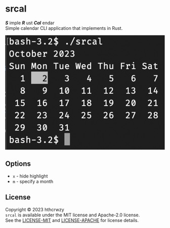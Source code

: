 # srcal

***S*** imple ***R*** ust ***Cal*** endar  
Simple calendar CLI application that implements in Rust.

![preview](preview.png)

## Options

* `x` - hide highlight
* `m` - specify a month

## License

Copyright © 2023 hthcrwzy  
`srcal` is available under the MIT license and Apache-2.0 license.  
See the [LICENSE-MIT](LICENSE-MIT) and [LICENSE-APACHE](LICENSE-APACHE) for license details.
